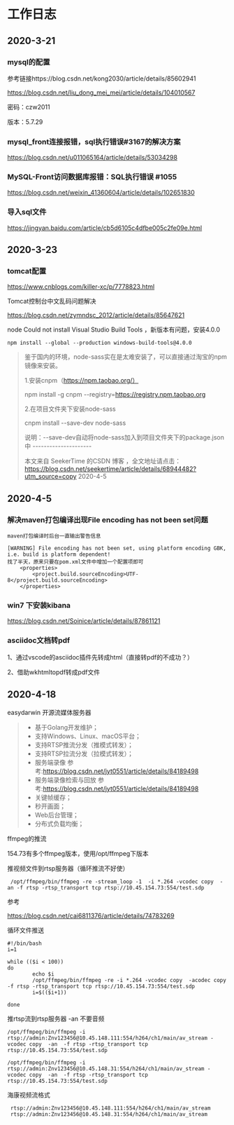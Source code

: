 # 工作日志

## 2020-3-21

### mysql的配置

参考链接https://blog.csdn.net/kong2030/article/details/85602941

https://blog.csdn.net/liu_dong_mei_mei/article/details/104010567

密码：czw2011

版本：5.7.29

### mysql_front连接报错，sql执行错误#3167的解决方案

https://blog.csdn.net/u011065164/article/details/53034298

### MySQL-Front访问数据库报错：SQL执行错误 #1055

https://blog.csdn.net/weixin_41360604/article/details/102651830

### 导入sql文件

https://jingyan.baidu.com/article/cb5d6105c4dfbe005c2fe09e.html

## 2020-3-23

### tomcat配置

https://www.cnblogs.com/killer-xc/p/7778823.html

Tomcat控制台中文乱码问题解决

https://blog.csdn.net/zymndsc_2012/article/details/85647621

 node Could not install Visual Studio Build Tools ，新版本有问题，安装4.0.0

```
npm install --global --production windows-build-tools@4.0.0
```

> 鉴于国内的环境，node-sass实在是太难安装了，可以直接通过淘宝的npm镜像来安装。
>
> 1.安装cnpm（https://npm.taobao.org/）
>
> npm install -g cnpm --registry=https://registry.npm.taobao.org
>
> 2.在项目文件夹下安装node-sass
>
> cnpm install --save-dev node-sass
>
> 说明：--save-dev自动将node-sass加入到项目文件夹下的package.json中 ---------------------
>
> 本文来自 SeekerTime 的CSDN 博客 ，全文地址请点击：https://blog.csdn.net/seekertime/article/details/68944482?utm_source=copy 2020-4-5



## 2020-4-5

### 解决maven打包编译出现File encoding has not been set问题

```
maven打包编译时后台一直输出警告信息

[WARNING] File encoding has not been set, using platform encoding GBK, i.e. build is platform dependent!
找了半天，原来只要在pom.xml文件中增加一个配置项即可
    <properties>
        <project.build.sourceEncoding>UTF-8</project.build.sourceEncoding>
    </properties>

```

### win7 下安装kibana

https://blog.csdn.net/Soinice/article/details/87861121

### asciidoc文档转pdf

1、通过vscode的asciidoc插件先转成html（直接转pdf的不成功？）

2、借助wkhtmltopdf转成pdf文件



## 2020-4-18

easydarwin 开源流媒体服务器

> - 基于Golang开发维护；
> - 支持Windows、Linux、macOS平台；
> - 支持RTSP推流分发（推模式转发）；
> - 支持RTSP拉流分发（拉模式转发）；
> - 服务端录像 参考:https://blog.csdn.net/jyt0551/article/details/84189498
> - 服务端录像检索与回放 参考:https://blog.csdn.net/jyt0551/article/details/84189498
> - 关键帧缓存；
> - 秒开画面；
> - Web后台管理；
> - 分布式负载均衡；

ffmpeg的推流

154.73有多个ffmpeg版本，使用/opt/ffmpeg下版本

推视频文件到rtsp服务器（循环推流不好使）

```
 /opt/ffmpeg/bin/ffmpeg -re -stream_loop -1  -i *.264 -vcodec copy  -an -f rtsp -rtsp_transport tcp rtsp://10.45.154.73:554/test.sdp
```

参考

 https://blog.csdn.net/cai6811376/article/details/74783269 

循环文件推送

```shell
#!/bin/bash
i=1
 
while (($i < 100))
do
        echo $i
        /opt/ffmpeg/bin/ffmpeg -re -i *.264 -vcodec copy  -acodec copy -f rtsp -rtsp_transport tcp rtsp://10.45.154.73:554/test.sdp
        i=$(($i+1))

done
```



推rtsp流到rtsp服务器 -an 不要音频

```
/opt/ffmpeg/bin/ffmpeg -i rtsp://admin:Znv123456@10.45.148.111:554/h264/ch1/main/av_stream -vcodec copy  -an  -f rtsp -rtsp_transport tcp rtsp://10.45.154.73:554/test.sdp

/opt/ffmpeg/bin/ffmpeg -i rtsp://admin:Znv123456@10.45.148.31:554/h264/ch1/main/av_stream -vcodec copy  -an  -f rtsp -rtsp_transport tcp rtsp://10.45.154.73:554/test.sdp
```

海康视频流格式

```
 rtsp://admin:Znv123456@10.45.148.111:554/h264/ch1/main/av_stream  
 rtsp://admin:Znv123456@10.45.148.31:554/h264/ch1/main/av_stream 
```

